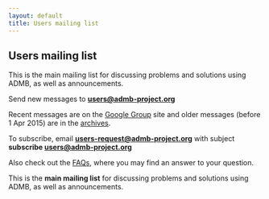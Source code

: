 ```yaml
---
layout: default
title: Users mailing list
---
```


Users mailing list
------------------

This is the main mailing list for discussing problems and solutions using ADMB, as well as announcements.

Send new messages to **users@admb-project.org**

Recent messages are on the [Google Group](https://groups.google.com/a/admb-project.org/d/forum/users) site and older messages (before 1 Apr 2015) are in the [archives](http://lists.admb-project.org/pipermail/users/).

To subscribe, email **users-request@admb-project.org** with subject **subscribe users@admb-project.org**

Also check out the [FAQs](/docs/faq/), where you may find an answer to your question.

This is the **main mailing list** for discussing problems and solutions using ADMB, as well as announcements.
